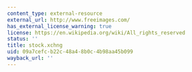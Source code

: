 ```yaml
---
content_type: external-resource
external_url: http://www.freeimages.com/
has_external_license_warning: true
license: https://en.wikipedia.org/wiki/All_rights_reserved
status: ''
title: stock.xchng
uid: 09a7cefc-b22c-48a4-8b0c-4b98aa45b099
wayback_url: ''
---
```

